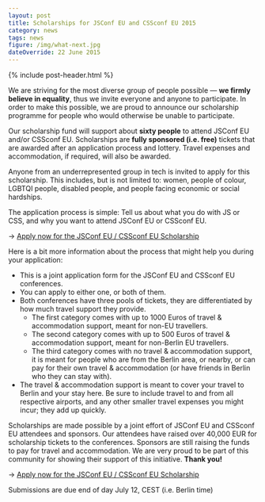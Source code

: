 ```yaml
---
layout: post
title: Scholarships for JSConf EU and CSSconf EU 2015
category: news
tags: news
figure: /img/what-next.jpg
dateOverride: 22 June 2015
---
```


{% include post-header.html %}

We are striving for the most diverse group of people possible — **we firmly believe in equality**, thus we invite everyone and anyone to participate. In order to make this possible, we are proud to announce our scholarship programme for people who would otherwise be unable to participate.

Our scholarship fund will support about **sixty people** to attend JSConf EU and/or CSSconf EU. Scholarships are **fully sponsored (i.e. free)** tickets that are awarded after an application process and lottery. Travel expenses and accommodation, if required, will also be awarded.

Anyone from an underrepresented group in tech is invited to apply for this scholarship. This includes, but is not limited to: women, people of colour, LGBTQI people, disabled people, and people facing economic or social hardships.

The application process is simple: Tell us about what you do with JS or CSS, and why you want to attend JSConf EU or CSSconf EU.

→ [Apply now for the JSConf EU / CSSconf EU Scholarship](https://docs.google.com/forms/d/1NKSwnoWOVgFu0F_04rQyouJM0kOJPTs_cX2yndoU5Qk/viewform?usp=send_form)

Here is a bit more information about the process that might help you during your application:

- This is a joint application form for the JSConf EU and CSSconf EU conferences.
- You can apply to either one, or both of them.
- Both conferences have three pools of tickets, they are differentiated by how much travel support they provide.
  - The first category comes with up to 1000 Euros of travel & accommodation support, meant for non-EU travellers.
  - The second category comes with up to 500 Euros of travel & accommodation support, meant for non-Berlin EU travellers.
  - The third category comes with no travel & accommodation support, it is meant for people who are from the Berlin area, or nearby, or can pay for their own travel & accommodation (or have friends in Berlin who they can stay with).
- The travel & accommodation support is meant to cover your travel to Berlin and your stay here. Be sure to include travel to and from all respective airports, and any other smaller travel expenses you might incur; they add up quickly.

Scholarships are made possible by a joint effort of JSConf EU and CSSconf EU attendees and sponsors. Our attendees have raised over 40,000 EUR for scholarship tickets to the conferences. Sponsors are still raising the funds to pay for travel and accommodation. We are very proud to be part of this community for showing their support of this initiative. **Thank you!**

→ [Apply now for the JSConf EU / CSSconf EU Scholarship](https://docs.google.com/forms/d/1NKSwnoWOVgFu0F_04rQyouJM0kOJPTs_cX2yndoU5Qk/viewform?usp=send_form)

Submissions are due end of day July 12, CEST (i.e. Berlin time)
